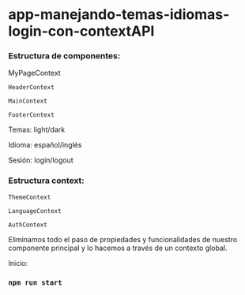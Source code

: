 # app-manejando-temas-idiomas-login-con-contextAPI  

### Estructura de componentes:  

MyPageContext 

    HeaderContext 

    MainContext 

    FooterContext 

     
Temas: light/dark  

Idioma: español/inglés  

Sesión: login/logout  


  
### Estructura context: 

	ThemeContext 

	LanguageContext 

	AuthContext 


Eliminamos todo el paso de propiedades y funcionalidades de nuestro componente principal y lo hacemos a través de un contexto global. 

 
Inicio: 

  ### `npm run start` 
